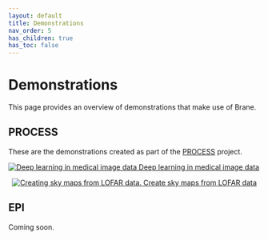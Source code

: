 ```yaml
---
layout: default
title: Demonstrations
nav_order: 5
has_children: true
has_toc: false
---
```


# Demonstrations
This page provides an overview of demonstrations that make use of Brane.

## PROCESS 
These are the demonstrations created as part of the <a href="https://www.process-project.eu" target="_blank">PROCESS</a> project. 

<div class="demo-container">
    <div class="demo-item">
        <p>
            <a class="no" href="/brane/demonstrations/camelyon.html">
                <img src="/brane/assets/img/demo-uc1.jpg" alt="Deep learning in medical image data">
            </a>
            <a href="/brane/demonstrations/camelyon.html">
                Deep learning in medical image data
            </a>
        </p>
    </div>
    <div class="demo-item">
        <p style="text-align: center;">
            <a class="no" href="/brane/demonstrations/lofar.html">
                <img src="/brane/assets/img/demo-uc2.jpg" alt="Creating sky maps from LOFAR data.">
            </a>
            <a href="/brane/demonstrations/lofar.html">
                Create sky maps from LOFAR data
            </a>
        </p>
    </div>    
</div>

## EPI
Coming soon.